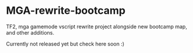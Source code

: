 # MGA-rewrite-bootcamp
TF2, mga gamemode vscript rewrite project alongside new bootcamp map, and other additions.


Currently not released yet but check here soon :)
